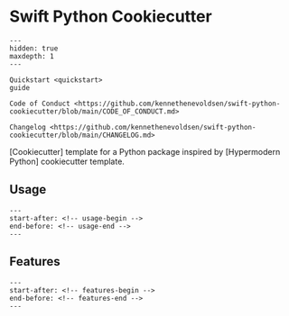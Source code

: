 # Swift Python Cookiecutter

```{toctree}
---
hidden: true
maxdepth: 1
---

Quickstart <quickstart>
guide

Code of Conduct <https://github.com/kennethenevoldsen/swift-python-cookiecutter/blob/main/CODE_OF_CONDUCT.md>

Changelog <https://github.com/kennethenevoldsen/swift-python-cookiecutter/blob/main/CHANGELOG.md>
```

[Cookiecutter] template for a Python package inspired by 
[Hypermodern Python] cookiecutter template.

## Usage

```{include} ../README.md
---
start-after: <!-- usage-begin -->
end-before: <!-- usage-end -->
---
```

## Features

```{include} ../README.md
---
start-after: <!-- features-begin -->
end-before: <!-- features-end -->
---
```
